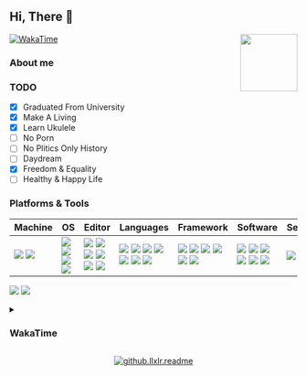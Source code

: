 ## Hi, There 🖖

<img align='right' src='https://cdn.jsdelivr.net/gh/llxlr/llxlr/.github/bg.png' width='100px'>

[![WakaTime](https://github.com/llxlr/llxlr/actions/workflows/waka.yml/badge.svg)](https://github.com/llxlr/llxlr/actions/workflows/waka.yml)

### About me

### TODO

- [x] Graduated From University
- [x] Make A Living
- [x] Learn Ukulele
- [ ] No Porn
- [ ] No Plitics Only History
- [ ] Daydream
- [x] Freedom & Equality
- [ ] Healthy & Happy Life

### Platforms & Tools

<!-- https://simpleicons.org/ -->

| Machine                                                      | OS                                                           | Editor                                                       | Languages                                                    | Framework                                                    | Software                                                     | Service                                                      |
| :----------------------------------------------------------- | :----------------------------------------------------------- | ------------------------------------------------------------ | ------------------------------------------------------------ | ------------------------------------------------------------ | ------------------------------------------------------------ | ------------------------------------------------------------ |
| [![](https://img.shields.io/badge/-Dell-f0f6fc?style=flat-square&logo=dell&logoColor=blue)](https://www.dell.com/) [![](https://img.shields.io/badge/-Raspberry%20Pi-C51A4A?style=flat-square&logo=raspberry-pi&logoColor=white)](https://www.raspberrypi.org/) | [![](https://img.shields.io/badge/-Windows%2011-6ad1fe?style=flat-square&logo=microsoft&logoColor=white)](https://www.microsoft.com/windows/) [![](https://img.shields.io/badge/-Ubuntu%2022.04%20LTS-E95420?style=flat-square&logo=Ubuntu&logoColor=white)](https://ubuntu.com/) [![](https://img.shields.io/badge/-CentOS-262577?style=flat-square&logo=CentOS&logoColor=white)](https://www.centos.org/) [![](https://img.shields.io/badge/-Arch%20Linux-1793D1?style=flat-square&logo=archlinux&logoColor=white)](https://archlinux.org/) | [![](https://img.shields.io/badge/-Visual%20Studio%20Code-blue?style=flat-square&logo=visual-studio-code&logoColor=white)](https://code.visualstudio.com/) [![](https://img.shields.io/badge/-PyCharm-000000?style=flat-square&logo=pycharm&logoColor=white)](https://www.jetbrains.com/pycharm/) [![](https://img.shields.io/badge/-GoLand-000000?style=flat-square&logo=goland&logoColor=white)](https://www.jetbrains.com/go/) [![](https://img.shields.io/badge/-Sublime%20Text-ff9800?style=flat-square&logo=sublimetext&logoColor=white)](https://www.sublimetext.com/) [![](https://img.shields.io/badge/-Neovim-8fff6d?style=flat-square&logo=neovim&logoColor=white)](https://neovim.io/) [![](https://img.shields.io/badge/-Jupyter-f37626?style=flat-square&logo=jupyter&logoColor=white)](https://jupyter.org/) | [![](https://img.shields.io/badge/-HTML5-e34f26?style=flat-square&logo=html5&logoColor=white)](https://html.spec.whatwg.org/) [![](https://img.shields.io/badge/-CSS3-1572b6?style=flat-square&logo=css3&logoColor=white)](https://www.w3.org/Style/CSS/) [![](https://img.shields.io/badge/-JavaScript-f7e018?style=flat-square&logo=javascript&logoColor=white)](https://www.ecma-international.org/) [![](https://img.shields.io/badge/-Python-yellow?style=flat-square&logo=python&logoColor=white)](https://www.python.org/) [![](https://img.shields.io/badge/-Golang-00add8?style=flat-square&logo=go&logoColor=white)](https://golang.org/) [![](https://img.shields.io/badge/-R-276dc3?style=flat-square&logo=R&logoColor=white)](https://www.r-project.org/) [![](https://img.shields.io/badge/-C-a8b9cc?style=flat-square&logo=c&logoColor=white)]() | [![](https://img.shields.io/badge/-PyTorch-ee4c2c?style=flat-square&logo=pytorch&logoColor=white)](https://pytorch.org/) [![](https://img.shields.io/badge/-Scikit%20Learn-f7931e?style=flat-square&logo=scikitlearn&logoColor=white)](https://scikit-learn.org/) [![](https://img.shields.io/badge/-TensorFlow-f38020?style=flat-square&logo=tensorflow&logoColor=white)](https://tensorflow.google.cn/) [![](https://img.shields.io/badge/-Vue.js-4fc08d?style=flat-square&logo=vuedotjs&logoColor=white)](https://vuejs.org/) [![](https://img.shields.io/badge/-FastAPI-009688?style=flat-square&logo=fastapi&logoColor=white)](https://fastapi.tiangolo.com/zh/) [![](https://img.shields.io/badge/-Flask-000000?style=flat-square&logo=flask&logoColor=white)](https://flask.palletsprojects.com/) | [![](https://img.shields.io/badge/-LaTeX-008080?style=flat-square&logo=latex&logoColor=white)](https://www.latex-project.org/) [![](https://img.shields.io/badge/-Node.js-43853d?style=flat-square&logo=nodedotjs&logoColor=white)](https://nodejs.org/) [![](https://img.shields.io/badge/-NPM-cb3837?style=flat-square&logo=npm&logoColor=white)](https://npmjs.com/) [![](https://img.shields.io/badge/-Miniconda-42B029?style=flat-square&logo=anaconda&logoColor=white)](https://conda.io/) [![](https://img.shields.io/badge/-Docker-2496ed?style=flat-square&logo=docker&logoColor=white)](https://www.docker.com/) [![](https://img.shields.io/badge/-Oracle-F80000?style=flat-square&logo=oracle&logoColor=white)](https://www.oracle.com/database/) | [![](https://img.shields.io/badge/-CloudFlare-f38020?style=flat-square&logo=cloudflare&logoColor=white)](https://www.cloudflare.com/) |

![](https://github-readme-stats.vercel.app/api?username=llxlr&include_all_commits=true&show_icons=true&hide_title=true&hide_border=true)
![](https://github-readme-stats.vercel.app/api/top-langs/?username=llxlr&theme=vue&layout=compact&hide_title=true&hide_border=true)

<details>
<summary><h3>WakaTime</h3></summary>
<!--START_SECTION:waka-->
![Code Time](http://img.shields.io/badge/Code%20Time-1%2C716%20hrs%2058%20mins-blue)

**I'm a Night 🦉** 

```text
🌞 Morning                111 commits         ███░░░░░░░░░░░░░░░░░░░░░░   10.60 % 
🌆 Daytime                217 commits         █████░░░░░░░░░░░░░░░░░░░░   20.73 % 
🌃 Evening                345 commits         ████████░░░░░░░░░░░░░░░░░   32.95 % 
🌙 Night                  374 commits         █████████░░░░░░░░░░░░░░░░   35.72 % 
```
📅 **I'm Most Productive on Tuesday** 

```text
Monday                   161 commits         ████░░░░░░░░░░░░░░░░░░░░░   15.38 % 
Tuesday                  176 commits         ████░░░░░░░░░░░░░░░░░░░░░   16.81 % 
Wednesday                166 commits         ████░░░░░░░░░░░░░░░░░░░░░   15.85 % 
Thursday                 132 commits         ███░░░░░░░░░░░░░░░░░░░░░░   12.61 % 
Friday                   125 commits         ███░░░░░░░░░░░░░░░░░░░░░░   11.94 % 
Saturday                 167 commits         ████░░░░░░░░░░░░░░░░░░░░░   15.95 % 
Sunday                   120 commits         ███░░░░░░░░░░░░░░░░░░░░░░   11.46 % 
```


📊 **This Week I Spent My Time On** 

```text
🕑︎ Time Zone: Asia/Shanghai

💬 Programming Languages: 
Markdown                 34 mins             ██████████████████░░░░░░░   73.17 % 
PowerShell               8 mins              █████░░░░░░░░░░░░░░░░░░░░   18.35 % 
Text                     4 mins              ██░░░░░░░░░░░░░░░░░░░░░░░   08.49 % 

🔥 Editors: 
Sublime Text             47 mins             █████████████████████████   100.00 % 

💻 Operating System: 
Windows                  47 mins             █████████████████████████   100.00 % 
```

**I Mostly Code in Python** 

```text
Python                   10 repos            ████████░░░░░░░░░░░░░░░░░   33.33 % 
JavaScript               5 repos             ████░░░░░░░░░░░░░░░░░░░░░   16.67 % 
Shell                    3 repos             ██░░░░░░░░░░░░░░░░░░░░░░░   10.00 % 
TeX                      2 repos             ██░░░░░░░░░░░░░░░░░░░░░░░   06.67 % 
PowerShell               1 repo              █░░░░░░░░░░░░░░░░░░░░░░░░   03.33 % 
```




 Last Updated on 11/07/2023 00:34:08 UTC
<!--END_SECTION:waka-->
</details>

<p align="center">
  <a href="https://count.getloli.com/">
    <img src="https://count.getloli.com/get/@github.llxlr.readme?theme=rule34" alt="github.llxlr.readme">
  </a>
</p>
